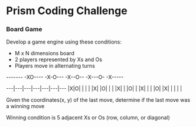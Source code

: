 # Prism Coding Challenge

### Board Game

Develop a game engine using these conditions:

* M x N dimensions board
* 2 players represented by Xs and Os
* Players move in alternating turns

\-------
-XO----
-X-O---
-X--O--
-X---O-
-X-----

---|---|---|---|---|---|---
 |X|O| | | | 
 |X| |O| | | 
 |X| | |O| | 
 |X| | | |O| 
 |X| | | | | 

Given the coordinates(x, y) of the last move, determine if the last move was a winning move

Winning condition is 5 adjacent Xs or Os (row, column, or diagonal)
